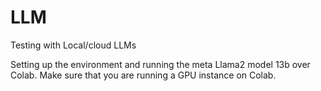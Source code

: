 # LLM
Testing with Local/cloud LLMs

Setting up the environment and running the meta Llama2 model 13b over Colab. Make sure that you are running a GPU instance on Colab.
